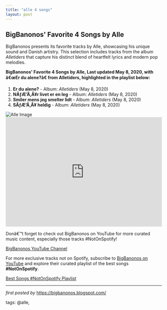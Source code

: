 ```yaml
---
title: "alle 4 songs"
layout: post
---
```

<h2>BigBanonos' Favorite 4 Songs by Alle</h2>
<p>BigBanonos presents its favorite tracks by Alle, showcasing his unique sound and Danish artistry. This selection includes tracks from the album <em>Alletiders</em> that capture his distinct blend of heartfelt lyrics and modern pop melodies.</p> <p><strong>BigBanonos' Favorite 4 Songs by Alle, Last updated May 8, 2020, with â€œEr du alene?â€ from Alletiders, highlighted in the playlist below:</strong></p> <ol> <li><strong>Er du alene?</strong> - Album: <em>Alletiders</em> (May 8, 2020)</li> <li><strong>NÃƒÆ’Ã‚Â¥r livet er en leg</strong> - Album: <em>Alletiders</em> (May 8, 2020)</li> <li><strong>Smiler mens jeg smelter lidt</strong> - Album: <em>Alletiders</em> (May 8, 2020)</li> <li><strong>SÃƒÆ’Ã‚Â¥ heldig</strong> - Album: <em>Alletiders</em> (May 8, 2020)</li>
</ol> <img alt="Alle Image" src="https://i.ytimg.com/vi/QWJVsFSmRLY/maxresdefault.jpg" /> <div> <iframe allow="autoplay; clipboard-write; encrypted-media; fullscreen; picture-in-picture" allowfullscreen="" frameborder="0" height="352" loading="lazy" src="https://open.spotify.com/embed/playlist/4R7Bbpq078SCItZ62S8Hen?utm_source=generator" width="100%"></iframe>
</div> <p>Donâ€™t forget to check out BigBanonos on YouTube for more curated music content, especially those tracks #NotOnSpotify!</p>
<p><a href="https://www.youtube.com/@BigBanonos">BigBanonos YouTube Channel</a></p>


<!--Subscribe and Playlist Links-->
<div>
    <p>For more exclusive tracks not on Spotify, subscribe to <a href="https://www.youtube.com/@BigBanonos" target="_blank">BigBanonos on YouTube</a> and explore their curated playlist of the best songs <strong>#NotOnSpotify</strong>.</p>
    <p><a href="https://www.youtube.com/playlist?list=PLtuNtuTatqI0kFahUCbtbfenC_ET5O_tr" target="_blank">Best Songs #NotOnSpotify Playlist<br /></a></p></div>

<hr />

<p><em>first posted by</em> <a href="https://bigbanonos.blogspot.com/" rel="noopener" target="_new">https://bigbanonos.blogspot.com/</a></p>

<p>tags: @alle,</p>
